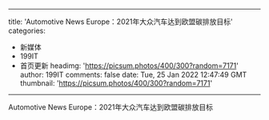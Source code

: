 
---
title: 'Automotive News Europe：2021年大众汽车达到欧盟碳排放目标'
categories: 
 - 新媒体
 - 199IT
 - 首页更新
headimg: 'https://picsum.photos/400/300?random=7171'
author: 199IT
comments: false
date: Tue, 25 Jan 2022 12:47:49 GMT
thumbnail: 'https://picsum.photos/400/300?random=7171'
---

<div>   
Automotive News Europe：2021年大众汽车达到欧盟碳排放目标  
</div>
            